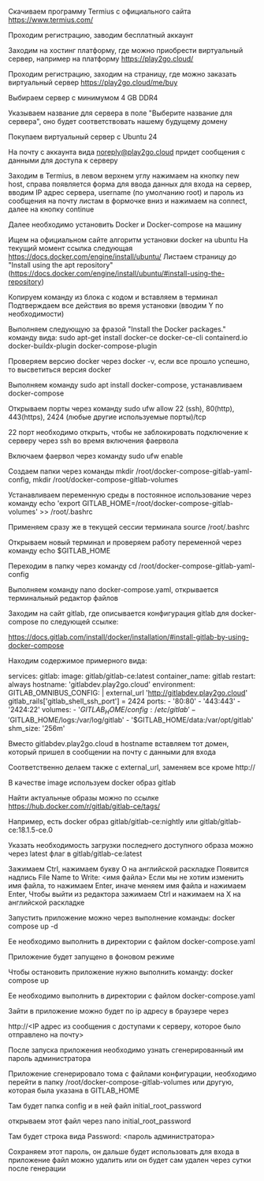 
Скачиваем программу Termius с официального сайта https://www.termius.com/

Проходим регистрацию, заводим бесплатный аккаунт

Заходим на хостинг платформу, где можно приобрести виртуальный сервер, например на платформу https://play2go.cloud/

Проходим регистрацию, заходим на страницу, где можно заказать виртуальный сервер https://play2go.cloud/me/buy

Выбираем сервер с минимумом 4 GB DDR4

Указываем название для сервера в поле "Выберите название для сервера", оно будет соответствовать нашему будущему домену

Покупаем виртуальный сервер с Ubuntu 24

На почту с аккаунта вида noreply@play2go.cloud придет сообщения с данными для доступа к серверу

Заходим в Termius, в левом верхнем углу нажимаем на кнопку new host, справа появляется форма для ввода данных
для входа на сервер, вводим IP адрес сервера, username (по умолчанию root) и пароль из сообщения на почту
листам в формочке вниз и нажимаем на connect, далее на кнопку continue

Далее необходимо установить Docker и Docker-compose на машину

Ищем на официальном сайте алгоритм установки docker на ubuntu
На текущий момент ссылка следующая https://docs.docker.com/engine/install/ubuntu/
Листаем страницу до "Install using the apt repository" (https://docs.docker.com/engine/install/ubuntu/#install-using-the-repository)

Копируем команду из блока с кодом и вставляем в терминал
Подтверждаем все действия во время установки (вводим Y по необходимости)

Выполняем следующую за фразой "Install the Docker packages." команду вида:
sudo apt-get install docker-ce docker-ce-cli containerd.io docker-buildx-plugin docker-compose-plugin

Проверяем версию docker через docker -v, если все прошло успешно, то высветиться версия docker

Выполняем команду sudo apt install docker-compose, устанавливаем docker-compose

Открываем порты через команду sudo ufw allow 22 (ssh), 80(http), 443(https), 2424 (любые другие используемые порты)/tcp

22 порт необходимо открыть, чтобы не заблокировать подключение к серверу через ssh во время включения фаервола

Включаем фаервол через команду sudo ufw enable

Создаем папки через команды mkdir /root/docker-compose-gitlab-yaml-config, mkdir /root/docker-compose-gitlab-volumes

Устанавливаем переменную среды в постоянное использование через команду echo 'export GITLAB_HOME=/root/docker-compose-gitlab-volumes' >> /root/.bashrc

Применяем сразу же в текущей сессии терминала source /root/.bashrc

Открываем новый терминал и проверяем работу переменной через команду echo $GITLAB_HOME

Переходим в папку через команду cd /root/docker-compose-gitlab-yaml-config

Выполняем команду nano docker-compose.yaml, открывается терминальный редактор файлов

Заходим на сайт gitlab, где описывается конфигурация gitlab для docker-compose по следующей ссылке:

https://docs.gitlab.com/install/docker/installation/#install-gitlab-by-using-docker-compose

Находим содержимое примерного вида:

services:
    gitlab:
        image: gitlab/gitlab-ce:latest
        container_name: gitlab
        restart: always
        hostname: 'gitlabdev.play2go.cloud'
        environment:
            GITLAB_OMNIBUS_CONFIG: |
                external_url 'http://gitlabdev.play2go.cloud'
                gitlab_rails['gitlab_shell_ssh_port'] = 2424
        ports:
            - '80:80'
            - '443:443'
            - '2424:22'
        volumes:
            - '$GITLAB_HOME/config:/etc/gitlab'
            - '$GITLAB_HOME/logs:/var/log/gitlab'
            - '$GITLAB_HOME/data:/var/opt/gitlab'
        shm_size: '256m'

Вместо gitlabdev.play2go.cloud в hostname вставляем тот домен, который пришел в сообщении на почту с данными для входа

Соответственно делаем также с external_url, заменяем все кроме http://

В качестве image используем docker образ gitlab

Найти актуальные образы можно по ссылке https://hub.docker.com/r/gitlab/gitlab-ce/tags/

Например, есть docker образ gitlab/gitlab-ce:nightly или gitlab/gitlab-ce:18.1.5-ce.0

Указать необходимость загрузки последнего доступного образа можно через latest флаг в gitlab/gitlab-ce:latest 

Зажимаем Ctrl, нажимаем букву O на английской раскладке
Появится надпись File Name to Write: <имя файла>
Если мы не хотим изменить имя файла, то нажимаем Enter, иначе меняем имя файла и нажимаем Enter,
Чтобы выйти из редактора зажимаем Ctrl и нажимаем на X на английской раскладке

Запустить приложение можно через выполнение команды: docker compose up -d

Ее необходимо выполнить в директории с файлом docker-compose.yaml

Приложение будет запущено в фоновом режиме

Чтобы остановить приложение нужно выполнить команду: docker compose up

Ее необходимо выполнить в директории с файлом docker-compose.yaml

Зайти в приложение можно будет по ip адресу в браузере через

http://<IP адрес из сообщения с доступами к серверу, которое было отправлено на почту>

После запуска приложения необходимо узнать сгенерированный им пароль администратора

Приложение сгенерировало тома с файлами конфигурации, необходимо перейти в папку /root/docker-compose-gitlab-volumes
или другую, которая была указана в GITLAB_HOME

Там будет папка config и в ней файл initial_root_password

открываем этот файл через nano initial_root_password

Там будет строка вида Password: <пароль администратора>

Сохраняем этот пароль, он дальше будет использовать для входа в приложение
файл можно удалить или он будет сам удален через сутки после генерации